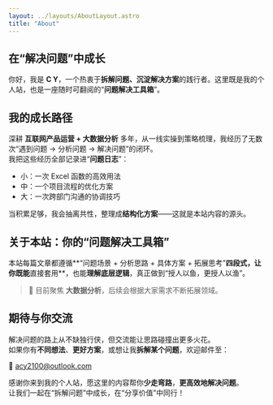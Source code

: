```yaml
---
layout: ../layouts/AboutLayout.astro
title: "About"
---
```


## 在“解决问题”中成长

你好，我是 **C Y**，一个热衷于**拆解问题、沉淀解决方案**的践行者。这里既是我的个人站，也是一座随时可翻阅的“**问题解决工具箱**”。

## 我的成长路径

深耕 **互联网产品运营 + 大数据分析** 多年，从一线实操到策略梳理，我经历了无数次“遇到问题 → 分析问题 → 解决问题”的闭环。  
我把这些经历全部记录进“**问题日志**”：

- 小：一次 Excel 函数的高效用法  
- 中：一个项目流程的优化方案  
- 大：一次跨部门沟通的协调技巧  

当积累足够，我会抽离共性，整理成**结构化方案**——这就是本站内容的源头。

## 关于本站：你的“问题解决工具箱”

本站每篇文章都遵循**“问题场景 + 分析思路 + 具体方案 + 拓展思考”**四段式，让你既能**直接套用**，也能**理解底层逻辑**，真正做到“授人以鱼，更授人以渔”。

> 🎯 目前聚焦 **大数据分析**，后续会根据大家需求不断拓展领域。

## 期待与你交流

解决问题的路上从不缺独行侠，但交流能让思路碰撞出更多火花。  
如果你有**不同想法**、**更好方案**，或想让我**拆解某个问题**，欢迎邮件至：

📮 [acy2100@outlook.com](mailto:a32985@outlook.com)

感谢你来到我的个人站，愿这里的内容帮你**少走弯路**，**更高效地解决问题**。  
让我们一起在“拆解问题”中成长，在“分享价值”中同行！